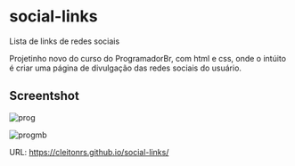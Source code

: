 # social-links
Lista de links de redes sociais
<br>

Projetinho novo do curso do ProgramadorBr, com html e css, onde o intúito é criar uma página de divulgação das redes sociais do usuário. 

## Screentshot

![prog](https://github.com/cleitonrs/social-links/assets/62728037/c7909baf-2a6f-44ae-93db-9e5a6fe8c99a)


![progmb](https://github.com/cleitonrs/social-links/assets/62728037/4578e092-a33a-4f5c-abe4-e285cb98f33d)


URL: https://cleitonrs.github.io/social-links/
